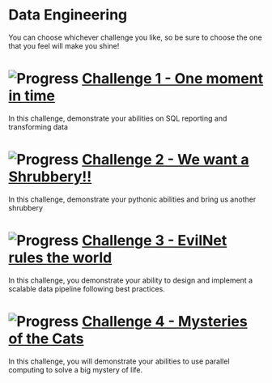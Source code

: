 # Data Engineering

You can choose whichever challenge you like, so be sure to choose the one that you feel will make you shine!

# ![Progress](https://progress-bar.dev/0) [Challenge 1 - One moment in time](challenge-1)
In this challenge, demonstrate your abilities on SQL reporting and transforming data

# ![Progress](https://progress-bar.dev/0) [Challenge 2 - We want a Shrubbery!!](challenge-2)
In this challenge, demonstrate your pythonic abilities and bring us another shrubbery

# ![Progress](https://progress-bar.dev/0) [Challenge 3 - EvilNet rules the world](challenge-3)
In this challenge, you demonstrate your ability to design and implement a scalable data pipeline following best practices.

# ![Progress](https://progress-bar.dev/0) [Challenge 4 - Mysteries of the Cats](challenge-4)
In this challenge, you will demonstrate your abilities to use parallel computing to solve a big mystery of life.
